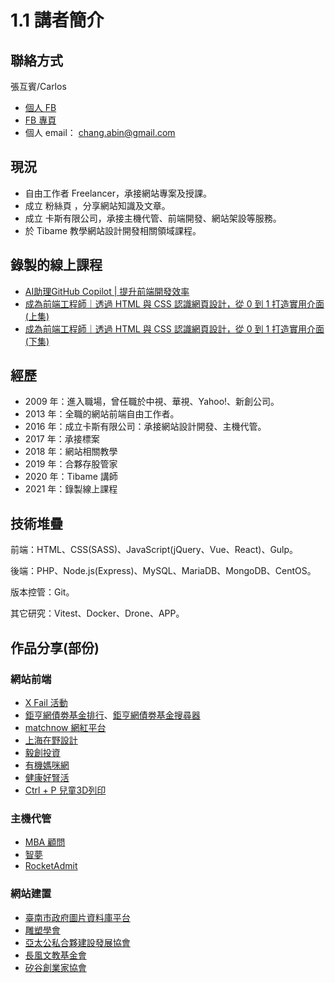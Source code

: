 # 1.1 講者簡介

## 聯絡方式

張互賓/Carlos

* [個人 FB](https://www.facebook.com/hubin)
* [FB 專頁](https://www.facebook.com/webmix.cc/)
* 個人 email： chang.abin@gmail.com



## 現況

* 自由工作者 Freelancer，承接網站專案及授課。
* 成立 粉絲頁 ，分享網站知識及文章。
* 成立 卡斯有限公司，承接主機代管、前端開發、網站架設等服務。
* 於 Tibame 教學網站設計開發相關領域課程。



## 錄製的線上課程

* [AI助理GitHub Copilot | 提升前端開發效率](https://www.tibame.com/course/4359?utm\_source=teacher\&utm\_medium=recommend\&utm\_campaign=pur\_ma\_teacherfriend\_20230621)
* [成為前端工程師｜透過 HTML 與 CSS 認識網頁設計，從 0 到 1 打造實用介面 (上集)](https://www.tibame.com/course/1821)
* [成為前端工程師｜透過 HTML 與 CSS 認識網頁設計，從 0 到 1 打造實用介面 (下集)](https://www.tibame.com/course/2075)

## 經歷

* 2009 年：進入職場，曾任職於中視、華視、Yahoo!、新創公司。
* 2013 年：全職的網站前端自由工作者。
* 2016 年：成立卡斯有限公司：承接網站設計開發、主機代管。
* 2017 年：承接標案
* 2018 年：網站相關教學
* 2019 年：合夥存股管家
* 2020 年：Tibame 講師
* 2021 年：錄製線上課程



## 技術堆疊

前端：HTML、CSS(SASS)、JavaScript(jQuery、Vue、React)、Gulp。

後端：PHP、Node.js(Express)、MySQL、MariaDB、MongoDB、CentOS。

版本控管：Git。

其它研究：Vitest、Docker、Drone、APP。





## 作品分享(部份)

### 網站前端

* [X Fail 活動](http://xfail.tw)
* [鉅亨網債劵基金排行](https://fund.cnyes.com/Fixedincome/index.aspx)、[鉅亨網債劵基金搜尋器](https://fund.cnyes.com/Fixedincome/search.aspx)
* [matchnow 網紅平台](https://matchnow.co)
* [上海在野設計](http://www.zaiyedesign.com)
* [毅創投資](http://enspire.vc/zh/%E9%97%9C%E6%96%BC%E6%88%91%E5%80%91/)
* [有機媽咪網](http://www.naturalmammy.com)
* [健康好腎活](http://www.ckdlife.com.tw/index)
* [Ctrl + P 兒童3D列印](https://ctrl-p.tw)

### 主機代管

* [MBA 顧問](https://sabinahuang.com)
* [智夢](https://www.akadgroup.com)
* [RocketAdmit](https://rocketadmit.com)

### 網站建置

* [臺南市政府圖片資料庫平台](https://p.tainan.gov.tw)
* [雕塑學會](http://sculpture.org.tw)
* [亞太公私合夥建設發展協會](http://ppp.org.tw)
* [長風文教基金會](http://fairwindsfoundation.org)
* [矽谷創業家協會](https://sveat.org)



